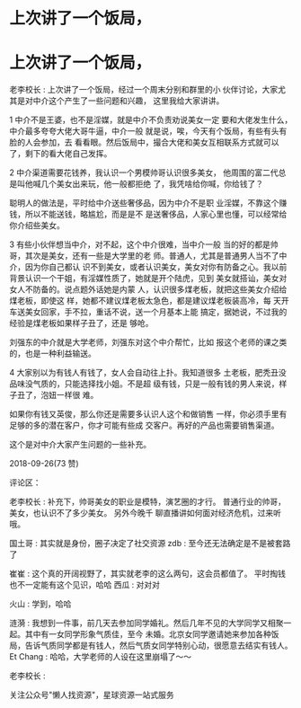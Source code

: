 # 上次讲了一个饭局，

# 上次讲了一个饭局，

老李校长 : 上次讲了一个饭局，经过一个周末分别和群里的小 伙伴讨论，大家尤其是对中介这个产生了一些问题和兴趣， 这里我给大家讲讲。

1 中介不是王婆，也不是淫媒，就是中介不负责劝说美女一定 要和大佬发生什么，中介最多夸夸大佬大哥牛逼，中介一般 就是说，唉，今天有个饭局，有些有头有脸的人会参加，去 看看眼。然后饭局中，撮合大佬和美女互相联系方式就可以 了，剩下的看大佬自己发挥。

2 中介渠道需要花钱养，我认识一个男模帅哥认识很多美女， 他周围的富二代总是叫他喊几个美女出来玩，他一般都拒绝 了，我凭啥给你喊，你给钱了？

聪明人的做法是，平时给中介送些奢侈品，因为中介不是职 业淫媒，不靠这个赚钱，所以不能送钱，略尴尬，而是是不 是送奢侈品，人家心里也懂，可以经常给你介绍些美女。

3 有些小伙伴想当中介，对不起，这个中介很难，当中介一般 当的好的都是帅哥，其次是美女，还有一些是大学里的老 师。普通人，尤其是普通男人当不了中介，因为你自己都认 识不到美女，或者认识美女，美女对你有防备之心。我以前 背景认识一个干姐，有淫媒性质了，她就是开个陆虎，见到 美女就搭讪，美女对女人不防备的。说点题外话她是内蒙 人，认识很多煤老板，就把这些美女介绍给煤老板，即使这 样，她都不建议煤老板太急色，都是建议煤老板装高冷，每 天开车送美女回家，手不拉，重话不说，送一个月基本上能 搞定，据她说，不过我的经验是煤老板如果样子丑了，还是 够呛。

刘强东的中介就是大学老师，刘强东对这个中介帮忙，比如 报这个老师的课之类的，也是一种利益输送。

4 大家别以为有钱人有钱了，女人会自动往上扑。我知道很多 土老板，肥秃丑没品味没气质的，只能选择找小姐。不是超 级有钱，只是一般有钱的男人来说，样子丑了，泡妞一样很 难。

如果你有钱又英俊，那么你还是需要多认识人这个和做销售 一样，你必须手里有足够的多的潜在客户，你才可能有些成 交客户。再好的产品也需要销售渠道。

这个是对中介大家产生问题的一些补充。

2018-09-26(73 赞)

评论区：

老李校长 : 补充下，帅哥美女的职业是模特，演艺圈的才行。 普通行业的帅哥，美女，也认识不了多少美女。 另外今晚千 聊直播讲如何面对经济危机，过来听哦。

国土哥 : 其实就是身份，圈子决定了社交资源 zdb : 至今还无法确定是不是被套路了

崔崔 : 这个真的开阔视野了，其实就老李的这么两句，这会员都值了。 平时掏钱也不一定能有这个见识，哈哈 西瓜 : 对对对

火山 : 学到，哈哈

涟漪 : 我想到一件事，前几天去参加同学婚礼。然后几年不见的大学同学又相聚一起。其中有一女同学形象气质佳，至今 未婚。北京女同学邀请她来参加各种饭局，告诉气质同学都是有钱人，然后气质女同学特别心动，很愿意去结实有钱人。 Et Chang : 哈哈，大学老师的人设在这里崩塌了～～

老李校长 :

关注公众号"懒人找资源"，星球资源一站式服务